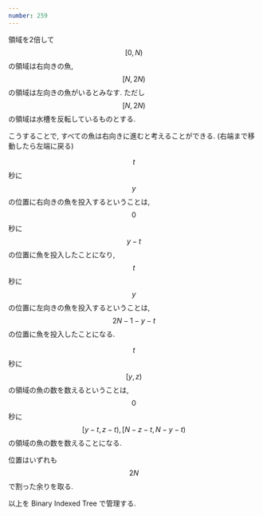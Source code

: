 ```yaml
---
number: 259
---
```

領域を2倍して $$ [0, N) $$ の領域は右向きの魚, $$ [N, 2N) $$ の領域は左向きの魚がいるとみなす. ただし $$ [N, 2N) $$ の領域は水槽を反転しているものとする.

こうすることで, すべての魚は右向きに進むと考えることができる. (右端まで移動したら左端に戻る)

$$ t $$ 秒に $$ y $$ の位置に右向きの魚を投入するということは, $$ 0 $$ 秒に $$ y - t $$ の位置に魚を投入したことになり, $$ t $$ 秒に $$ y $$ の位置に左向きの魚を投入するということは, $$ 2N - 1 - y - t $$ の位置に魚を投入したことになる.

$$ t $$ 秒に $$ [y, z) $$ の領域の魚の数を数えるということは, $$ 0 $$ 秒に $$ [y - t, z - t), [N - z - t, N - y - t) $$ の領域の魚の数を数えることになる.

位置はいずれも $$ 2N $$ で割った余りを取る.

以上を Binary Indexed Tree で管理する.
